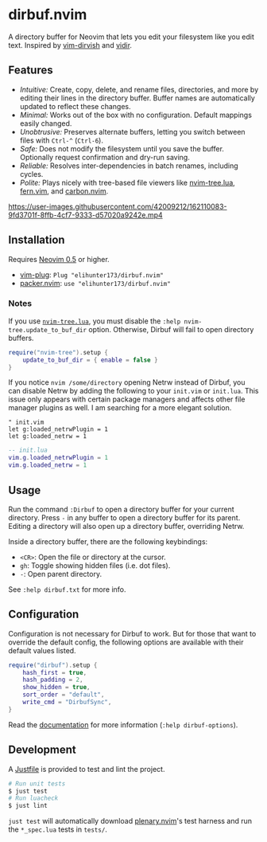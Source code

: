 # dirbuf.nvim

A directory buffer for Neovim that lets you edit your filesystem like you edit
text. Inspired by [vim-dirvish] and [vidir].

## Features

* *Intuitive:* Create, copy, delete, and rename files, directories, and more by
  editing their lines in the directory buffer. Buffer names are automatically
  updated to reflect these changes.
* *Minimal:* Works out of the box with no configuration. Default mappings
  easily changed.
* *Unobtrusive:* Preserves alternate buffers, letting you switch between
  files with `Ctrl-^` (`Ctrl-6`).
* *Safe:* Does not modify the filesystem until you save the buffer. Optionally
  request confirmation and dry-run saving.
* *Reliable:* Resolves inter-dependencies in batch renames, including cycles.
* *Polite:* Plays nicely with tree-based file viewers like [nvim-tree.lua],
  [fern.vim], and [carbon.nvim].

https://user-images.githubusercontent.com/42009212/162110083-9fd3701f-8ffb-4cf7-9333-d57020a9242e.mp4

## Installation

Requires [Neovim 0.5](https://github.com/neovim/neovim/releases/tag/v0.5.0) or
higher.

* [vim-plug]: `Plug "elihunter173/dirbuf.nvim"`
* [packer.nvim]: `use "elihunter173/dirbuf.nvim"`

### Notes

If you use [`nvim-tree.lua`](https://github.com/kyazdani42/nvim-tree.lua), you
must disable the `:help nvim-tree.update_to_buf_dir` option. Otherwise, Dirbuf
will fail to open directory buffers.

```lua
require("nvim-tree").setup {
    update_to_buf_dir = { enable = false }
}
```

If you notice `nvim /some/directory` opening Netrw instead of Dirbuf, you can
disable Netrw by adding the following to your `init.vim` or `init.lua`. This
issue only appears with certain package managers and affects other file manager
plugins as well. I am searching for a more elegant solution.

```vim
" init.vim
let g:loaded_netrwPlugin = 1
let g:loaded_netrw = 1
```

```lua
-- init.lua
vim.g.loaded_netrwPlugin = 1
vim.g.loaded_netrw = 1
```

## Usage

Run the command `:Dirbuf` to open a directory buffer for your current
directory. Press `-` in any buffer to open a directory buffer for its parent.
Editing a directory will also open up a directory buffer, overriding Netrw.

Inside a directory buffer, there are the following keybindings:
* `<CR>`: Open the file or directory at the cursor.
* `gh`: Toggle showing hidden files (i.e. dot files).
* `-`: Open parent directory.

See `:help dirbuf.txt` for more info.

## Configuration

Configuration is not necessary for Dirbuf to work. But for those that want to
override the default config, the following options are available with their
default values listed.

```lua
require("dirbuf").setup {
    hash_first = true,
    hash_padding = 2,
    show_hidden = true,
    sort_order = "default",
    write_cmd = "DirbufSync",
}
```

Read the [documentation](/doc/dirbuf.txt) for more information (`:help
dirbuf-options`).

## Development

A [Justfile][just] is provided to test and lint the project.

```sh
# Run unit tests
$ just test
# Run luacheck
$ just lint
```

`just test` will automatically download [plenary.nvim]'s test harness and run
the `*_spec.lua` tests in `tests/`.

[carbon.nvim]: https://github.com/SidOfc/carbon.nvim
[fern.vim]: https://github.com/lambdalisue/fern.vim
[just]: https://github.com/casey/just
[nvim-tree.lua]: https://github.com/kyazdani42/nvim-tree.lua
[packer.nvim]: https://github.com/wbthomason/packer.nvim
[plenary.nvim]: https://github.com/nvim-lua/plenary.nvim
[vidir]: https://github.com/trapd00r/vidir
[vim-dirvish]: https://github.com/justinmk/vim-dirvish
[vim-plug]: https://github.com/junegunn/vim-plug
